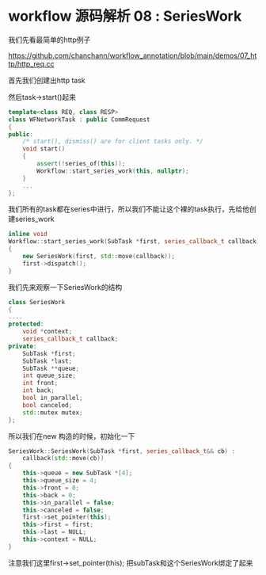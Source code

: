 
# workflow 源码解析 08 : SeriesWork 

我们先看最简单的http例子

https://github.com/chanchann/workflow_annotation/blob/main/demos/07_http/http_req.cc

首先我们创建出http task

然后task->start()起来

```cpp
template<class REQ, class RESP>
class WFNetworkTask : public CommRequest
{
public:
	/* start(), dismiss() are for client tasks only. */
	void start()
	{
		assert(!series_of(this));
		Workflow::start_series_work(this, nullptr);
	}
    ...
};
```

我们所有的task都在series中进行，所以我们不能让这个裸的task执行，先给他创建series_work

```cpp
inline void
Workflow::start_series_work(SubTask *first, series_callback_t callback)
{
	new SeriesWork(first, std::move(callback));
	first->dispatch();
}
```

我们先来观察一下SeriesWork的结构

```cpp
class SeriesWork
{
....
protected:
	void *context;
	series_callback_t callback;
private:
	SubTask *first;  
	SubTask *last;   
	SubTask **queue;  
	int queue_size;
	int front;
	int back;
	bool in_parallel;
	bool canceled;
	std::mutex mutex;
};

```

所以我们在new 构造的时候，初始化一下

```cpp
SeriesWork::SeriesWork(SubTask *first, series_callback_t&& cb) :
	callback(std::move(cb))
{
	this->queue = new SubTask *[4];
	this->queue_size = 4;
	this->front = 0;
	this->back = 0;
	this->in_parallel = false;
	this->canceled = false;
	first->set_pointer(this);
	this->first = first;
	this->last = NULL;
	this->context = NULL;
}
```

注意我们这里first->set_pointer(this); 把subTask和这个SeriesWork绑定了起来
